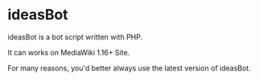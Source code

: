 ideasBot
========

 ideasBot is a bot script written with PHP.
 
 It can works on MediaWiki 1.16+ Site.
 
 For many reasons, you'd better always use the latest version of ideasBot.
